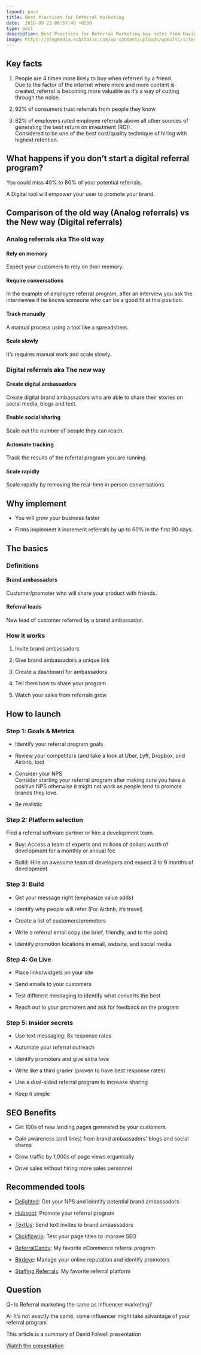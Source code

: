 ```yaml
---
layout: post
title: Best Practices for Referral Marketing
date:  2018-09-23 06:57:48 +0200
type: post
description: Best Practices for Referral Marketing key notes from David Folwell presentation
image: https://blogmedia.evbstatic.com/wp-content/uploads/wpmulti/sites/8/2018/06/05104943/iStock-693210524.jpg
---
```


## Key facts

1. People are 4 times more likely to buy when referred by a friend.<br>
  Due to the factor of the internet where more and more content is   created, referral is becoming more valuable as it’s a way of cutting through the noise.

2. 92% of consumers trust referrals from people they know

3. 82% of employers rated employee referrals above all other sources of generating the best return on investment (ROI).<br>
Considered to be one of the best cost/quality technique of hiring with highest retention.

## What happens if you don’t start a digital referral program?

You could miss 40% to 80% of your potential referrals.

A Digital tool will empower your user to promote your brand.

## Comparison of the old way (Analog referrals) vs the New way (Digital referrals)

### Analog referrals aka The old way

#### Rely on memory

Expect your customers to rely on their memory.

#### Require conversations

In the example of employee referral program, after an interview you ask the interviewee if he knows someone who can be a good fit at this position.

#### Track manually

A manual process using a tool like a spreadsheet.

#### Scale slowly

It’s requires manual work and scale slowly.

### Digital referrals aka The new way

#### Create digital ambassadors

Create digital brand ambassadors who are able to share their stories on social media, blogs and text.

#### Enable social sharing

Scale out the number of people they can reach.

#### Automate tracking

Track the results of the referral program you are running.

#### Scale rapidly

Scale rapidly by removing the real-time in person conversations.

## Why implement

- You will grow your business faster

- Firms implement it increment referrals by up to 60% in the first 90 days.

## The basics


### Definitions

#### Brand ambassadors

Customer/promoter who will share your product with friends.

#### Referral leads

New lead of customer referred by a brand ambassador.

### How it works

1. Invite brand ambassadors

2. Give brand ambassadors a unique link

3. Create a dashboard for ambassadors

4. Tell them how to share your program

5. Watch your sales from referrals grow

## How to launch

### Step 1: Goals & Metrics

- Identify your referral program goals

- Review your competitors (and take a look at Uber, Lyft, Dropbox, and Airbnb, too)

- Consider your NPS<br>
  Consider starting your referral program after making sure you have a positive NPS otherwise it might not work as people tend to promote brands they love.

- Be realistic

### Step 2: Platform selection

Find a referral software partner or hire a development team.

- Buy: Access a team of experts and millions of dollars worth of development for a monthly or annual fee

- Build: Hire an awesome team of developers and expect 3 to 9 months of development

### Step 3: Build

- Get your message right (emphasize value adds)

- Identify why people will refer (For Airbnb, it’s travel)

- Create a list of customers/promoters

- Write a referral email copy (be brief, friendly, and to the point)

- Identify promotion locations in email, website, and social media

### Step 4: Go Live

- Place links/widgets on your site

- Send emails to your customers

- Test different messaging to identify what converts the best

- Reach out to your promoters and ask for feedback on the program

### Step 5: Insider secrets

- Use text messaging: 8x response rates

- Automate your referral outreach

- Identify promoters and give extra love

- Write like a third grader (proven to have best response rates)

- Use a dual-sided referral program to increase sharing

- Keep it simple

## SEO Benefits

- Get 100s of new landing pages generated by your customers

- Gain awareness (and links) from brand ambassadors' blogs and social shares

- Grow traffic by 1,000s of page views organically

- Drive sales without hiring more sales personnel

## Recommended tools

- <a href="https://delighted.com" title="Delighted" rel="nofollow">Delighted</a>: Get your NPS and identify potential brand ambassadors

- <a href="https://Hubspot.com" title="Hubspot" rel="nofollow">Hubspot</a>: Promote your referral program

- <a href="https://textus.com/" title="textus" rel="nofollow">TextUs</a>: Send text invites to brand ambassadors

- <a href="https://clickflow.com/" title="Clickflow" rel="nofollow">Clickflow.io</a>: Test your page titles to improve SEO

- <a href="https://ReferralCandy.com/" title="ReferralCandy" rel="nofollow">ReferralCandy</a>: My favorite eCommerce referral program

- <a href="https://Birdeye.com/" title="Birdeye" rel="nofollow">Birdeye</a>: Manage your online reputation and identify promoters

- <a href="https://staffingreferrals.com/" title="tStaffing Referralsextus" rel="nofollow">Staffing Referrals</a>: My favorite referral platform


## Question

Q- Is Referral marketing the same as Influencer marketing?

A- It’s not exactly the same, some influencer might take advantage of your referral program

This article is a summary of David Folwell presentation

<a href="https://seomoz.wistia.com/medias/f785ikosd1">Watch the presentation</a>